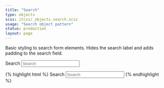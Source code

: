 ```yaml
---
title: "Search"
type: objects
scss: itcss/_objects.search.scss
usage: "Search object pattern"
status: production
layout: page
---
```


Basic styling to search form elements. Hides the search label and adds padding to the search field.

<div class="example">
<label for="search" class="ui-search__label">Search</label>
<input type="text" class="ui-search__field" name="search" placeholder="Search" />
</div>

{% highlight html %}
<label for="search" class="ui-search__label">Search</label>
<input type="text" class="ui-search__field" name="search" placeholder="Search" />
{% endhighlight %}